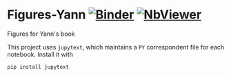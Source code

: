 # Figures-Yann [![Binder](https://mybinder.org/badge_logo.svg)](https://mybinder.org/v2/gh/Atcold/Figures-Yann/master) [![NbViewer](https://camo.githubusercontent.com/bfeb5472ee3df9b7c63ea3b260dc0c679be90b97/68747470733a2f2f696d672e736869656c64732e696f2f62616467652f72656e6465722d6e627669657765722d6f72616e67652e7376673f636f6c6f72423d66333736323626636f6c6f72413d346434643464)](https://nbviewer.jupyter.org/github/Atcold/Figures-Yann/tree/master/)
Figures for Yann's book

This project uses `jupytext`, which maintains a `PY` correspondent file for each notebook.
Install it with
```
pip install jupytext
```
